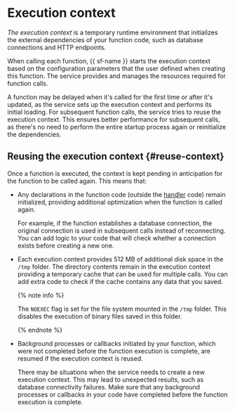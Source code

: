 # Execution context

_The execution context_ is a temporary runtime environment that initializes the external dependencies of your function code, such as database connections and HTTP endpoints.

When calling each function, {{ sf-name }} starts the execution context based on the configuration parameters that the user defined when creating this function. The service provides and manages the resources required for function calls.

A function may be delayed when it's called for the first time or after it's updated, as the service sets up the execution context and performs its initial loading. For subsequent function calls, the service tries to reuse the execution context. This ensures better performance for subsequent calls, as there's no need to perform the entire startup process again or reinitialize the dependencies.

## Reusing the execution context {#reuse-context}

Once a function is executed, the context is kept pending in anticipation for the function to be called again. This means that:

- Any declarations in the function code (outside the [handler](../function.md#model-desc) code) remain initialized, providing additional optimization when the function is called again.

    For example, if the function establishes a database connection, the original connection is used in subsequent calls instead of reconnecting. You can add logic to your code that will check whether a connection exists before creating a new one.

- Each execution context provides 512 MB of additional disk space in the `/tmp` folder. The directory contents remain in the execution context providing a temporary cache that can be used for multiple calls. You can add extra code to check if the cache contains any data that you saved.

    {% note info %}

    The `NOEXEC` flag is set for the file system mounted in the `/tmp` folder. This disables the execution of binary files saved in this folder.

    {% endnote %}

- Background processes or callbacks initiated by your function, which were not completed before the function execution is complete, are resumed if the execution context is reused.

   There may be situations when the service needs to create a new execution context. This may lead to unexpected results, such as database connectivity failures. Make sure that any background processes or callbacks in your code have completed before the function execution is complete.
